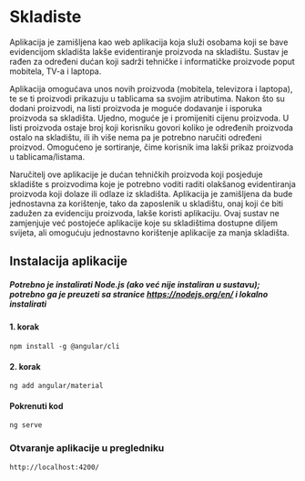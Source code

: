 # Skladiste

Aplikacija je zamišljena kao web aplikacija koja služi osobama koji se bave evidencijom skladišta lakše evidentiranje proizvoda na skladištu. Sustav je rađen za određeni dućan koji sadrži  tehničke i informatičke proizvode poput mobitela, TV-a i laptopa. 

Aplikacija omogućava unos novih proizvoda (mobitela, televizora i laptopa), te se ti proizvodi prikazuju u tablicama sa svojim atributima. 
Nakon što su dodani proizvodi, na listi proizvoda je moguće dodavanje i isporuka proizvoda sa skladišta. Ujedno, moguće je i promijeniti cijenu proizvoda. 
U listi proizvoda ostaje broj koji korisniku govori koliko je određenih proizvoda ostalo na skladištu, ili ih više nema pa je potrebno naručiti određeni proizvod. 
Omogućeno je sortiranje, čime korisnik ima lakši prikaz proizvoda u tablicama/listama.

Naručitelj ove aplikacije je dućan tehničkih proizvoda koji posjeduje skladište s proizvodima koje je potrebno voditi raditi olakšanog evidentiranja proizvoda koji dolaze ili odlaze iz skladišta. 
Aplikacija je zamišljena da bude jednostavna za korištenje, tako da zaposlenik u skladištu, onaj koji će biti zadužen za evidenciju proizvoda, lakše koristi aplikaciju. 
Ovaj sustav ne zamjenjuje već postojeće aplikacije koje su skladištima dostupne diljem svijeta, ali omogućuju jednostavno korištenje aplikacije za manja skladišta.


## Instalacija aplikacije

##### Potrebno je instalirati Node.js (ako već nije instaliran u sustavu); potrebno ga je preuzeti sa stranice https://nodejs.org/en/ i lokalno instalirati

#### 1. korak
```
npm install -g @angular/cli
```
#### 2. korak
```
ng add angular/material
```

#### Pokrenuti kod
```
ng serve
```
### Otvaranje aplikacije u pregledniku
```
http://localhost:4200/ 
```